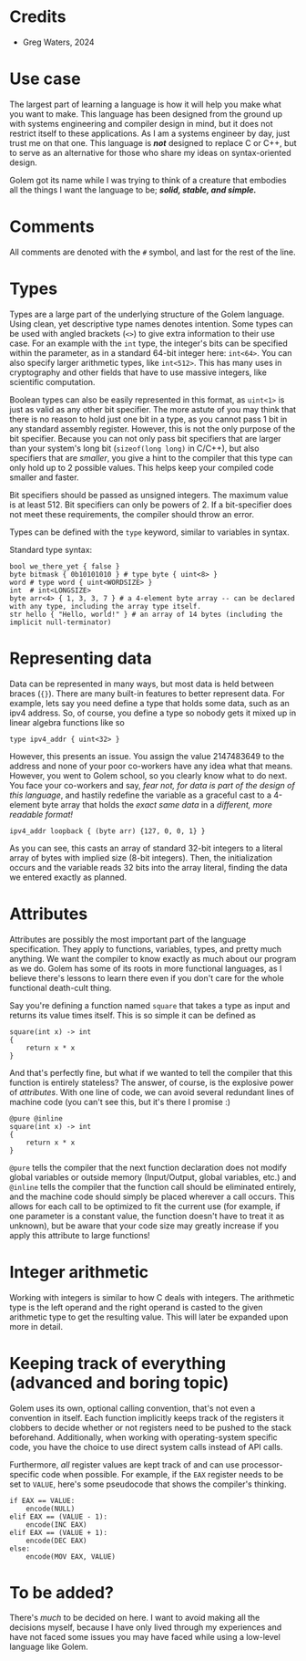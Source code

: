 # Credits
- Greg Waters, 2024

# Use case
The largest part of learning a language is how it will help you make what you want to make. This language has been designed from the ground up with systems engineering and compiler design in mind,
but it does not restrict itself to these applications.
As I am a systems engineer by day, just trust me on that one. This language is ***not*** designed to replace C or C++, but to serve as an alternative for those who share my ideas on syntax-oriented design.

Golem got its name while I was trying to think of a creature that embodies all the things I want the language to be; ***solid, stable, and simple.***

# Comments
All comments are denoted with the `#` symbol, and last for the rest of the line.

# Types
Types are a large part of the underlying structure of the Golem language. Using clean, yet descriptive type names denotes intention.
Some types can be used with angled brackets (`<>`) to give extra information to their use case.
For an example with the `int` type, the integer's bits can be specified within the parameter, as in a standard 64-bit integer here: `int<64>`.
You can also specify larger arithmetic types, like `int<512>`. This has many uses in cryptography and other fields that have to use massive integers, like scientific computation.

Boolean types can also be easily represented in this format, as `uint<1>` is just as valid as any other bit specifier. The more astute of you may think that there is no reason to hold just one
bit in a type, as you cannot pass 1 bit in any standard assembly register. However, this is not the only purpose of the bit specifier.
Because you can not only pass bit specifiers that are larger than your system's long bit (`sizeof(long long)` in C/C++),
but also specifiers that are *smaller*, you give a hint to the compiler that this type can only hold up to 2 possible values. This helps keep your compiled code smaller and faster.

Bit specifiers should be passed as unsigned integers. The maximum value is at least 512. Bit specifiers can only be powers of 2.
If a bit-specifier does not meet these requirements, the compiler should throw an error.

Types can be defined with the `type` keyword, similar to variables in syntax.

Standard type syntax:
```
bool we_there_yet { false }
byte bitmask { 0b10101010 } # type byte { uint<8> }
word # type word { uint<WORDSIZE> }
int  # int<LONGSIZE>
byte arr<4> { 1, 3, 3, 7 } # a 4-element byte array -- can be declared with any type, including the array type itself.
str hello { "Hello, world!" } # an array of 14 bytes (including the implicit null-terminator) 
```

# Representing data
Data can be represented in many ways, but most data is held between braces (`{}`). There are many built-in features to better represent data.
For example, lets say you need define a type that holds some data, such as an ipv4 address. So, of course, you define a type so nobody gets it mixed up in linear algebra functions like so
```
type ipv4_addr { uint<32> }
```
However, this presents an issue. You assign the value 2147483649 to the address and none of your poor co-workers have any idea what that means. However, you went to Golem school, so you clearly know what to do next. You face your co-workers and say, *fear not, for data is part of the design of this language*, and hastily redefine the variable as a graceful cast to a 4-element byte array that holds the *exact same data* in a *different, more readable format!*
```
ipv4_addr loopback { (byte arr) {127, 0, 0, 1} }
```
As you can see, this casts an array of standard 32-bit integers to a literal array of bytes with implied size (8-bit integers). Then, the initialization occurs and the variable reads 32 bits into the array literal, finding the data we entered exactly as planned.

# Attributes
Attributes are possibly the most important part of the language specification. They apply to functions, variables, types, and pretty much anything.
We want the compiler to know exactly as much about our program as we do. Golem has some of its roots in more functional languages, as I believe there's lessons to learn there even if you don't care for the whole functional death-cult thing. 

Say you're defining a function named `square` that takes a type as input and returns its value times itself. This is so simple it can be defined as
```
square(int x) -> int
{
    return x * x
}
```
And that's perfectly fine, but what if we wanted to tell the compiler that this function is entirely stateless? The answer, of course, is the explosive power of *attributes*.
With one line of code, we can avoid several redundant lines of machine code (you can't see this, but it's there I promise :)
```
@pure @inline
square(int x) -> int
{
    return x * x
}
```
`@pure` tells the compiler that the next function declaration does not modify global variables or outside memory (Input/Output, global variables, etc.) and
`@inline` tells the compiler that the function call should be eliminated entirely, and the machine code should simply be placed wherever a call occurs.
This allows for each call to be optimized to fit the current use (for example, if one parameter is a constant value, the function doesn't have to treat it as unknown),
but be aware that your code size may greatly increase if you apply this attribute to large functions!

# Integer arithmetic

Working with integers is similar to how C deals with integers. The arithmetic type is the left operand and the right operand is casted to the given arithmetic type to get the resulting value.
This will later be expanded upon more in detail.

# Keeping track of everything (advanced and boring topic)
Golem uses its own, optional calling convention, that's not even a convention in itself. Each function implicitly keeps track of the registers it clobbers to decide whether or not registers need to be pushed to the stack beforehand. Additionally, when working with operating-system specific code, you have the choice to use direct system calls instead of API calls.

Furthermore, *all* register values are kept track of and can use processor-specific code when possible. For example, if the `EAX` register needs to be set to `VALUE`, here's some pseudocode that shows the compiler's thinking.
```
if EAX == VALUE:
    encode(NULL)
elif EAX == (VALUE - 1):
    encode(INC EAX)
elif EAX == (VALUE + 1):
    encode(DEC EAX)
else:
    encode(MOV EAX, VALUE)
```

# To be added?
There's *much* to be decided on here. I want to avoid making all the decisions myself, because I have only lived through my experiences and have not faced some issues you may have faced while using a low-level language like Golem.
